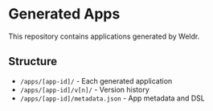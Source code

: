 # Generated Apps

This repository contains applications generated by Weldr.

## Structure

- `/apps/[app-id]/` - Each generated application
- `/apps/[app-id]/v[n]/` - Version history
- `/apps/[app-id]/metadata.json` - App metadata and DSL
